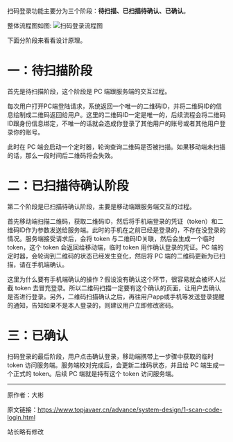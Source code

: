 扫码登录功能主要分为三个阶段：**待扫描、已扫描待确认、已确认**。

整体流程图如图:
![扫码登录流程图](http://hunt-cdn.eyescode.top/content/33ffe8f30ab82cc2831631e112e6b796.png)

下面分阶段来看看设计原理。

# 一：待扫描阶段

首先是待扫描阶段，这个阶段是 PC 端跟服务端的交互过程。

每次用户打开PC端登陆请求，系统返回一个唯一的二维码ID，并将二维码ID的信息绘制成二维码返回给用户。这里的二维码ID一定是唯一的，后续流程会将二维码ID跟身份信息绑定，不唯一的话就会造成你登录了其他用户的账号或者其他用户登录你的账号。

此时在 PC 端会启动一个定时器，轮询查询二维码是否被扫描。如果移动端未扫描的话，那么一段时间后二维码将会失效。

# 二：已扫描待确认阶段

第二个阶段是已扫描待确认阶段，主要是移动端跟服务端交互的过程。

首先移动端扫描二维码，获取二维码ID，然后将手机端登录的凭证（token）和二维码ID作为参数发送给服务端。此时的手机在之前已经是登录的，不存在没登录的情况。服务端接受请求后，会将 token 与二维码ID关联，然后会生成一个临时token，这个 token 会返回给移动端，临时 token 用作确认登录的凭证。PC 端的定时器，会轮询到二维码的状态已经发生变化，然后将 PC 端的二维码更新为已扫描，请在手机端确认。

这里为什么要有手机端确认的操作？假设没有确认这个环节，很容易就会被坏人拦截 token 去冒充登录。所以二维码扫描一定要有这个确认的页面，让用户去确认是否进行登录。另外，二维码扫描确认之后，再往用户app或手机等发送登录提醒的通知，告知如果不是本人登录的，则建议用户立即修改密码。

# 三：已确认

扫码登录的最后阶段，用户点击确认登录，移动端携带上一步骤中获取的临时 token 访问服务端。服务端校对完成后，会更新二维码状态，并且给 PC 端生成一个正式的 token。后续 PC 端就是持有这个 token 访问服务端。

------
原作者：大彬

原文链接：https://www.topjavaer.cn/advance/system-design/1-scan-code-login.html

站长略有修改